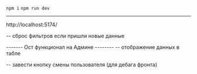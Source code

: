 `npm i`
`npm run dev`
****
http://localhost:5174/

-- сброс фильтров если пришли новые данные

------- Ост функционал на Админе --------
-- отображение данных в табле


-- завести кнопку смены пользователя (для дебага фронта)